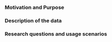 ### Motivation and Purpose

### Description of the data

### Research questions and usage scenarios
